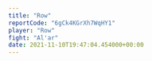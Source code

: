 ```yaml
---
title: "Row"
reportCode: "6gCk4KGrXh7WqHY1"
player: "Row"
fight: "Al'ar"
date: 2021-11-10T19:47:04.454000+00:00
---
```

